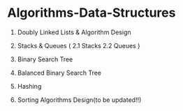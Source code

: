 # Algorithms-Data-Structures

1. Doubly Linked Lists & Algorithm Design

2. Stacks & Queues
      ( 2.1 Stacks
      2.2 Queues )
  
3. Binary Search Tree

4. Balanced Binary Search Tree

5. Hashing

6. Sorting Algorithms Design(to be updated!!)
